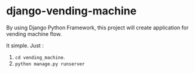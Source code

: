 # django-vending-machine
By using Django Python Framework, this project will create application for vending machine flow.

It simple. Just :
  1.  `cd vending_machine`.
  2.  `python manage.py runserver`
